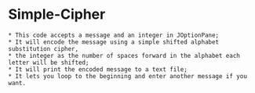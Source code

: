 # Simple-Cipher

	* This code accepts a message and an integer in JOptionPane;
	* It will encode the message using a simple shifted alphabet substitution cipher, 
	* the integer as the number of spaces forward in the alphabet each letter will be shifted;
	* It will print the encoded message to a text file;
	* It lets you loop to the beginning and enter another message if you want.
